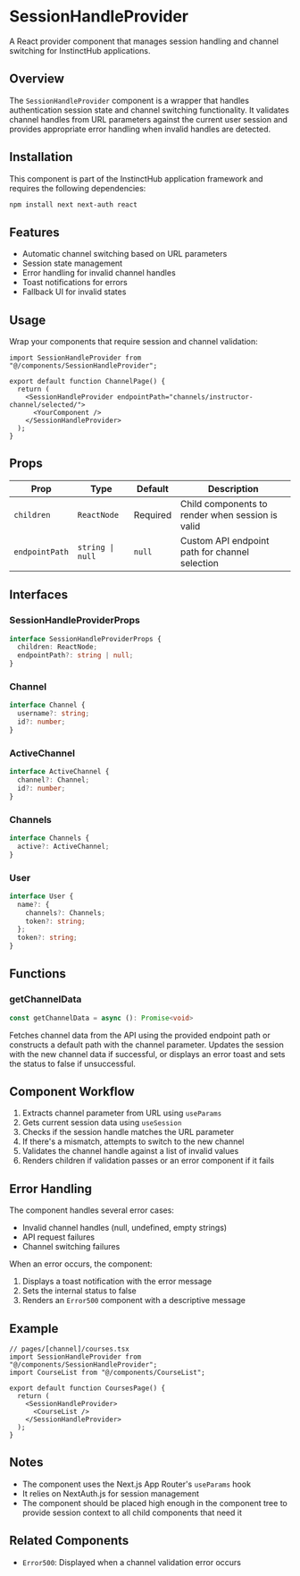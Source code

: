 # SessionHandleProvider

A React provider component that manages session handling and channel switching for InstinctHub applications.

## Overview

The `SessionHandleProvider` component is a wrapper that handles authentication session state and channel switching functionality. It validates channel handles from URL parameters against the current user session and provides appropriate error handling when invalid handles are detected.

## Installation

This component is part of the InstinctHub application framework and requires the following dependencies:

```bash
npm install next next-auth react
```

## Features

- Automatic channel switching based on URL parameters
- Session state management
- Error handling for invalid channel handles
- Toast notifications for errors
- Fallback UI for invalid states

## Usage

Wrap your components that require session and channel validation:

```tsx
import SessionHandleProvider from "@/components/SessionHandleProvider";

export default function ChannelPage() {
  return (
    <SessionHandleProvider endpointPath="channels/instructor-channel/selected/">
      <YourComponent />
    </SessionHandleProvider>
  );
}
```

## Props

| Prop | Type | Default | Description |
|------|------|---------|-------------|
| `children` | `ReactNode` | Required | Child components to render when session is valid |
| `endpointPath` | `string \| null` | `null` | Custom API endpoint path for channel selection |

## Interfaces

### SessionHandleProviderProps

```typescript
interface SessionHandleProviderProps {
  children: ReactNode;
  endpointPath?: string | null;
}
```

### Channel

```typescript
interface Channel {
  username?: string;
  id?: number;
}
```

### ActiveChannel

```typescript
interface ActiveChannel {
  channel?: Channel;
  id?: number;
}
```

### Channels

```typescript
interface Channels {
  active?: ActiveChannel;
}
```

### User

```typescript
interface User {
  name?: {
    channels?: Channels;
    token?: string;
  };
  token?: string;
}
```

## Functions

### getChannelData

```typescript
const getChannelData = async (): Promise<void>
```

Fetches channel data from the API using the provided endpoint path or constructs a default path with the channel parameter. Updates the session with the new channel data if successful, or displays an error toast and sets the status to false if unsuccessful.

## Component Workflow

1. Extracts channel parameter from URL using `useParams`
2. Gets current session data using `useSession`
3. Checks if the session handle matches the URL parameter
4. If there's a mismatch, attempts to switch to the new channel
5. Validates the channel handle against a list of invalid values
6. Renders children if validation passes or an error component if it fails

## Error Handling

The component handles several error cases:
- Invalid channel handles (null, undefined, empty strings)
- API request failures
- Channel switching failures

When an error occurs, the component:
1. Displays a toast notification with the error message
2. Sets the internal status to false
3. Renders an `Error500` component with a descriptive message

## Example

```tsx
// pages/[channel]/courses.tsx
import SessionHandleProvider from "@/components/SessionHandleProvider";
import CourseList from "@/components/CourseList";

export default function CoursesPage() {
  return (
    <SessionHandleProvider>
      <CourseList />
    </SessionHandleProvider>
  );
}
```

## Notes

- The component uses the Next.js App Router's `useParams` hook
- It relies on NextAuth.js for session management
- The component should be placed high enough in the component tree to provide session context to all child components that need it

## Related Components

- `Error500`: Displayed when a channel validation error occurs